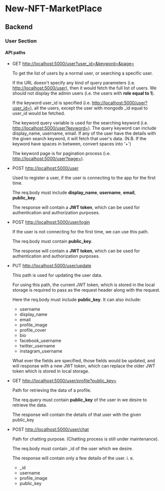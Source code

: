# New-NFT-MarketPlace

## Backend

### User Section

#### API paths

-   GET <http://localhost:5000/user?user_id=&keyword=&page=>

    To get the list of users by a normal user, or searching a specific user.

    If the URL doesn't specify any kind of query parameters (i.e. <http://localhost:5000/user>), then it would fetch the full list of users. We should not display the admin users (i.e. the users with **role equal to 1**).

    If the keyword user_id is specified (i.e. <http://localhost:5000/user?user_id=>), all the users, except the user with mongodb \_id equal to user_id would be fetched.

    The keyword query variable is used for the searching keyword (i.e. <http://localhost:5000/user?keyword=>). The query keyword can include display_name, username, email. If any of the user have the details with the given search keyword, it will fetch that user's data. (N.B. If the keyword have spaces in between, convert spaces into '+')

    The keyword page is for pagination process (i.e. <http://localhost:5000/user?page=>).

-   POST <http://localhost:5000/user>

    Used to register a user, if the user is connecting to the app for the first time.

    The req.body must include **display_name**, **username**, **email**, **public_key**.

    The response will contain a **JWT token**, which can be used for authentication and authorization purposes.

-   POST <http://localhost:5000/user/login>

    If the user is not connecting for the first time, we can use this path.

    The req.body must contain **public_key**.

    The response will contain a **JWT token**, which can be used for authentication and authorization purposes.

-   PUT <http://localhost:5000/user/update>

    This path is used for updating the user data.

    For using this path, the current JWT token, which is stored in the local storage is required to pass as the request header along with the request.

    Here the req.body must include **public_key**. It can also include:

    -   username
    -   display_name
    -   email
    -   profile_image
    -   profile_cover
    -   bio
    -   facebook_username
    -   twitter_username
    -   instagram_username

    What ever the fields are specified, those fields would be updated, and will response with a new JWT token, which can replace the older JWT token which is stored in local storage.

-   GET <http://localhost:5000/user/profile?public_key=>

    Path for retrieving the data of a profile.

    The req.query must contain **public_key** of the user in we desire to retrieve the data.

    The response will contain the details of that user with the given public_key

-   POST <http://localhost:5000/user/chat>

    Path for chatting purpose. (Chatting process is still under maintenance).

    The req.body must contain \_id of the user which we desire.

    The response will contain only a few details of the user. i. e.

    -   _id
    -   username
    -   profile_image
    -   public_key
